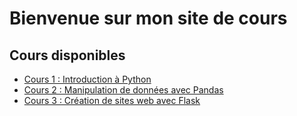 # Bienvenue sur mon site de cours

## Cours disponibles

- [Cours 1 : Introduction à Python](cours1.html)
- [Cours 2 : Manipulation de données avec Pandas](cours2.html)
- [Cours 3 : Création de sites web avec Flask](cours3.html)
